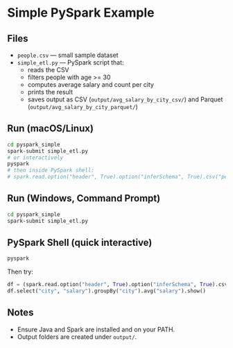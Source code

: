 # Simple PySpark Example

## Files
- `people.csv` — small sample dataset
- `simple_etl.py` — PySpark script that:
  - reads the CSV
  - filters people with age >= 30
  - computes average salary and count per city
  - prints the result
  - saves output as CSV (`output/avg_salary_by_city_csv/`) and Parquet (`output/avg_salary_by_city_parquet/`)

## Run (macOS/Linux)
```bash
cd pyspark_simple
spark-submit simple_etl.py
# or interactively
pyspark
# then inside PySpark shell:
# spark.read.option("header", True).option("inferSchema", True).csv("people.csv").show()
```

## Run (Windows, Command Prompt)
```cmd
cd pyspark_simple
spark-submit simple_etl.py
```

## PySpark Shell (quick interactive)
```bash
pyspark
```
Then try:
```python
df = (spark.read.option("header", True).option("inferSchema", True).csv("people.csv"))
df.select("city", "salary").groupBy("city").avg("salary").show()
```

## Notes
- Ensure Java and Spark are installed and on your PATH.
- Output folders are created under `output/`.

